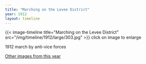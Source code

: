 ```yaml
---
title: "Marching on the Levee District"
year: 1912
layout: timeline
---
```


{{< image-timeline title="Marching on the Levee District" src="/img/timeline/1912/large/303.jpg" >}}
click on image to enlarge

1912 march by anti-vice forces  

[Other images from this year](/historical/timeline/1912)